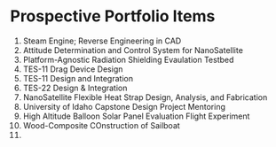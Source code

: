 # Prospective Portfolio Items
1. Steam Engine; Reverse Engineering in CAD
2. Attitude Determination and Control System for NanoSatellite
3. Platform-Agnostic Radiation Shielding Evaulation Testbed
4. TES-11 Drag Device Design
5. TES-11 Design and Integration
6. TES-22 Design & Integration
7. NanoSatellite Flexible Heat Strap Design, Analysis, and Fabrication
8. University of Idaho Capstone Design Project Mentoring
9. High Altitude Balloon Solar Panel Evaluation Flight Experiment
10. Wood-Composite COnstruction of Sailboat
11. 
